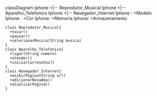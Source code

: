 classDiagram
    Iphone <|-- Reprodutor_Musical
    Iphone <|-- Aparelho_Telefonico
    Iphone <|-- Navegador_Internet
    Iphone : +Modelo
    Iphone : +Cor
    Iphone: +Memoria
    Iphone: +Armazenamento

    class Reprodutor_Musical{
      +tocar()
      +pausar()
      +selecionarMusica(String musica)
    }
    class Aparelho_Telefonico{
      +ligar(String numero)
      +atender()
      +iniciarCorreioVoz()
    }
    class Navegador_Internet{
      +exibirPagina(String url)
      +adicionarNovaAba()
      +atualizarPagina()
    }
